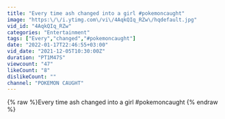 ```yaml
---
title: "Every time ash changed into a girl #pokemoncaught"
image: "https:\/\/i.ytimg.com\/vi\/4AqkQIq_RZw\/hqdefault.jpg"
vid_id: "4AqkQIq_RZw"
categories: "Entertainment"
tags: ["Every","changed","#pokemoncaught"]
date: "2022-01-17T22:46:55+03:00"
vid_date: "2021-12-05T10:30:00Z"
duration: "PT1M47S"
viewcount: "47"
likeCount: "8"
dislikeCount: ""
channel: "POKEMON CAUGHT"
---
```

{% raw %}Every time ash changed into a girl #pokemoncaught {% endraw %}
